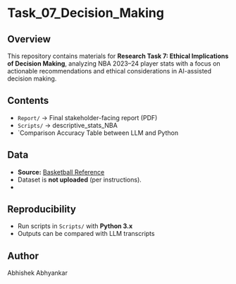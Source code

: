 # Task_07_Decision_Making  

## Overview  
This repository contains materials for **Research Task 7: Ethical Implications of Decision Making**, analyzing NBA 2023–24 player stats with a focus on actionable recommendations and ethical considerations in AI-assisted decision making.  

## Contents  
- `Report/` → Final stakeholder-facing report (PDF)  
- `Scripts/` → descriptive_stats_NBA  
- `Comparison Accuracy Table between LLM and Python

## Data  
- **Source:** [Basketball Reference](https://www.basketball-reference.com/)  
- Dataset is **not uploaded** (per instructions).  
- 

## Reproducibility  
- Run scripts in `Scripts/` with **Python 3.x**   
- Outputs can be compared with LLM transcripts  

## Author  
Abhishek Abhyankar  
